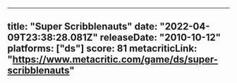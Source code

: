 
---
title: "Super Scribblenauts"
date: "2022-04-09T23:38:28.081Z"
releaseDate: "2010-10-12"
platforms: ["ds"]
score: 81
metacriticLink: "https://www.metacritic.com/game/ds/super-scribblenauts"
---

